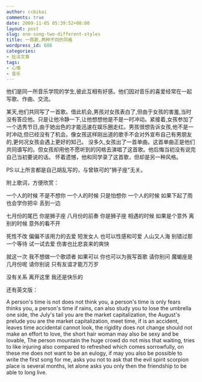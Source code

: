 ```yaml
---
author: ccbikai
comments: true
date: 2009-11-05 05:39:52+08:00
layout: post
slug: one-song-two-different-styles
title: 一首歌,两种不同的风格
wordpress_id: 608
categories:
- 扯淡文章
tags:
- 心情
- 音乐
---
```








他们是同一所音乐学院的学生,彼此互相有好感。他们因对音乐的喜爱经常在一起写歌、作曲、交流。
<!-- more -->

某天,他们共同写了一首歌。借此机会,男孩对女孩表白了,但由于女孩的害羞,当时没有答应他。只是让他冷静一下,让他想想他是不是一时冲动。紧接着,女孩参加了一个选秀节日,由于她出色的才能迅速在娱乐圈走红。男孩很想告诉女孩,他不是一时冲动,但已经没有了机会。像女孩这样刚出道的歌手不会对外宣布自己有男朋友的,更何况女孩会遇上更好的知己。
没多久,女孩出了一首单曲。这首单曲正是他们共同谱写的。但女孩却用他不愿听到的冈格去演唱了这首歌。他后悔当初没有说完自己当初要说的话。
怀着遗憾，他和同学录了这首歌，但却是另一种风格。

PS:以上所言都是自己胡乱写的，与曾轶可的"狮子座"无关。





附上歌词，方便欣赏：

一个人的时候
不是不想你
一个人的时候
只是怕想你
一个人的时候
如果下起了雨
也会学你把伞
丢到一边

七月份的尾巴
你是狮子座
八月份的前奏
你是狮子座
相遇的时候
如果是个意外
离别的时候
意外的看不开

死性不改
偏偏不该用力的去爱
短发女人
也可以性感和可爱
人山又人海
别错过那一个等待
试一试去爱
伤害也比悲哀来的爽快

就这一次
我不想做一个歌颂者
如果可以
你也可以为我写首歌
请你别问
魔蝎座是几月份呢
请你别说
只有友谊才能万万岁

没有关系
离开这里
我还是快乐的

还有英文版：

A person's time is not does not think you,
a person's time is only fears thinks you,
a person's time if rains,
can also study you to lose the umbrella one side,
the July's tail you are the market capitalization,
the August's prelude you are the market capitalization,
meet time,
if is an accident,
leaves time accidental cannot look,
the rigidity does not change should not make an effort to love,
the short hair woman may also be sexy and be lovable,
The person mountain the huge crowd do not miss that waiting,
tries to like injuring also compared to refreshed which comes
sorrowfully,
on these me does not want to be an eulogy,
if may you also be possible to write the first song for me,
asks you not to ask that the evil spirit scorpion place is several months,
let alone asks you only then the friendship to be able to long live.

